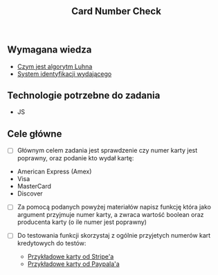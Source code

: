 <h2 align="center">Card Number Check</h2>

<br>

## Wymagana wiedza

- [Czym jest algorytm Luhna](http://infokarty.blogspot.com/?view=classic)
- [System identyfikacji wydającego](https://en.wikipedia.org/wiki/Payment_card_number)

## Technologie potrzebne do zadania

- JS

## Cele główne

- [ ] Głównym celem zadania jest sprawdzenie czy numer karty jest poprawny, oraz podanie kto wydał kartę:

* American Express (Amex)
* Visa
* MasterCard
* Discover

- [ ] Za pomocą podanych powyżej materiałów napisz funkcję która jako argument przyjmuje numer karty, a zwraca wartość boolean oraz producenta karty (o ile numer jest poprawny)

- [ ] Do testowania funkcji skorzystaj z ogólnie przyjetych numerów kart kredytowych do testów:
    - [Przykładowe karty od Stripe'a](https://stripe.com/docs/testing#cards)
    - [Przykładowe karty od Paypala'a](https://developer.paypal.com/api/nvp-soap/payflow/payflow-pro/payflow-pro-testing/#link-creditcardnumbersfortesting)